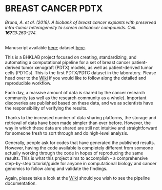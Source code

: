 # BREAST CANCER PDTX
###### Bruna, A. *et al.* (2016). A biobank of breast cancer explants with preserved intra-tumor heterogeneity to screen anticancer compounds. *Cell.* **167**(1):260-274.

Manuscript available [here](https://www.ncbi.nlm.nih.gov/pmc/articles/PMC5037319/); dataset [here](https://www.ebi.ac.uk/ega/studies/EGAS00001001913).

This is a BHKLAB project focused on creating, standardizing, and automating a computational pipeline for a set of breast cancer patient-derived tumor xenograft (PDTX) models, as well as patient-derived tumor cells (PDTCs). This is the first PDTX/PDTC dataset in the laboratory. Please head over to the [Wiki](https://github.com/bhklab/BreastPDTX/wiki) if you would like to follow along the detailed and reproducible workflow.

Each day, a massive amount of data is shared by the cancer research community (as well as the research community as a whole). Important discoveries are published based on these data, and we as scientists have the responsibility of verifying the results.

Thanks to the increased number of data sharing platforms, the storage and retrieval of data have been made simpler than ever before. However, the way in which these data are shared are still not intuitive and straightforward for someone fresh to sort through and do high-level analysis.

Generally, people ask for codes that have generated the published results. However, having the code available is completely different from someone actually working through the code in hopes of reproducing the same results. This is what this project aims to accomplish - a comprehensive step-by-step tutorial/guide for anyone in computational biology and cancer genomics to follow along and validate the findings.

Again, please take a look at the [Wiki](https://github.com/bhklab/BreastPDTX/wiki) should you wish to see the pipeline documentation.
